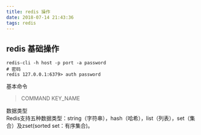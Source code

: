 ```yaml
---
title: redis 操作
date: 2018-07-14 21:43:36
tags: redis
---
```


## redis 基础操作

```shell
redis-cli -h host -p port -a password
# 密码  
redis 127.0.0.1:6379> auth password
```

基本命令  
> COMMAND KEY\_NAME

数据类型  
Redis支持五种数据类型：string（字符串），hash（哈希），list（列表），set（集合）及zset(sorted set：有序集合)。
